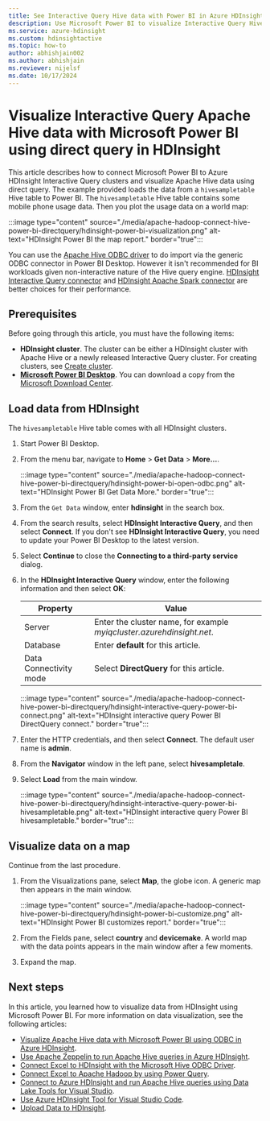 ```yaml
---
title: See Interactive Query Hive data with Power BI in Azure HDInsight
description: Use Microsoft Power BI to visualize Interactive Query Hive data from Azure HDInsight
ms.service: azure-hdinsight
ms.custom: hdinsightactive
ms.topic: how-to
author: abhishjain002
ms.author: abhishjain
ms.reviewer: nijelsf
ms.date: 10/17/2024
---
```


# Visualize Interactive Query Apache Hive data with Microsoft Power BI using direct query in HDInsight

This article describes how to connect Microsoft Power BI to Azure HDInsight Interactive Query clusters and visualize Apache Hive data using direct query. The example provided loads the data from a `hivesampletable` Hive table to Power BI. The `hivesampletable` Hive table contains some mobile phone usage data. Then you plot the usage data on a world map:

:::image type="content" source="./media/apache-hadoop-connect-hive-power-bi-directquery/hdinsight-power-bi-visualization.png" alt-text="HDInsight Power BI the map report." border="true":::

You can use the [Apache Hive ODBC driver](../hadoop/apache-hadoop-connect-hive-power-bi.md) to do import via the generic ODBC connector in Power BI Desktop. However it isn't recommended for BI workloads given non-interactive nature of the Hive query engine. [HDInsight Interactive Query connector](./apache-hadoop-connect-hive-power-bi-directquery.md) and [HDInsight Apache Spark connector](/power-bi/spark-on-hdinsight-with-direct-connect) are better choices for their performance.

## Prerequisites
Before going through this article, you must have the following items:

* **HDInsight cluster**. The cluster can be either a HDInsight cluster with Apache Hive or a newly released Interactive Query cluster. For creating clusters, see [Create cluster](../hadoop/apache-hadoop-linux-tutorial-get-started.md).
* **[Microsoft Power BI Desktop](https://powerbi.microsoft.com/desktop/)**. You can download a copy from the [Microsoft Download Center](https://www.microsoft.com/download/details.aspx?id=45331).

## Load data from HDInsight

The `hivesampletable` Hive table comes with all HDInsight clusters.

1. Start Power BI Desktop.

2. From the menu bar, navigate to **Home** > **Get Data** > **More...**.

    :::image type="content" source="./media/apache-hadoop-connect-hive-power-bi-directquery/hdinsight-power-bi-open-odbc.png" alt-text="HDInsight Power BI Get Data More." border="true":::

3. From the `Get Data` window, enter **hdinsight** in the search box.  

4. From the search results, select **HDInsight Interactive Query**, and then select **Connect**.  If you don't see **HDInsight Interactive Query**, you need to update your Power BI Desktop to the latest version.

5. Select **Continue** to close the **Connecting to a third-party service** dialog.

6. In the **HDInsight Interactive Query** window, enter the following information and then select **OK**:

    |Property | Value |
    |---|---|
    |Server |Enter the cluster name, for example *myiqcluster.azurehdinsight.net*.|
    |Database |Enter **default** for this article.|
    |Data Connectivity mode |Select **DirectQuery** for this article.|

    :::image type="content" source="./media/apache-hadoop-connect-hive-power-bi-directquery/hdinsight-interactive-query-power-bi-connect.png" alt-text="HDInsight interactive query Power BI DirectQuery connect." border="true":::

7. Enter the HTTP credentials, and then select **Connect**. The default user name is **admin**.

8. From the **Navigator** window in the left pane, select **hivesampletale**.

9. Select **Load** from the main window.

    :::image type="content" source="./media/apache-hadoop-connect-hive-power-bi-directquery/hdinsight-interactive-query-power-bi-hivesampletable.png" alt-text="HDInsight interactive query Power BI hivesampletable." border="true":::

## Visualize data on a map

Continue from the last procedure.

1. From the Visualizations pane, select **Map**, the globe icon. A generic map then appears in the main window.

    :::image type="content" source="./media/apache-hadoop-connect-hive-power-bi-directquery/hdinsight-power-bi-customize.png" alt-text="HDInsight Power BI customizes report." border="true":::

2. From the Fields pane, select **country** and **devicemake**. A world map with the data points appears in the main window after a few moments.

3. Expand the map.

## Next steps
In this article, you learned how to visualize data from HDInsight using Microsoft Power BI.  For more information on data visualization, see the following articles:

* [Visualize Apache Hive data with Microsoft Power BI using ODBC in Azure HDInsight](../hadoop/apache-hadoop-connect-hive-power-bi.md). 
* [Use Apache Zeppelin to run Apache Hive queries in Azure HDInsight](../interactive-query/hdinsight-connect-hive-zeppelin.md).
* [Connect Excel to HDInsight with the Microsoft Hive ODBC Driver](../hadoop/apache-hadoop-connect-excel-hive-odbc-driver.md).
* [Connect Excel to Apache Hadoop by using Power Query](../hadoop/apache-hadoop-connect-excel-power-query.md).
* [Connect to Azure HDInsight and run Apache Hive queries using Data Lake Tools for Visual Studio](../hadoop/apache-hadoop-visual-studio-tools-get-started.md).
* [Use Azure HDInsight Tool for Visual Studio Code](../hdinsight-for-vscode.md).
* [Upload Data to HDInsight](./../hdinsight-upload-data.md).
